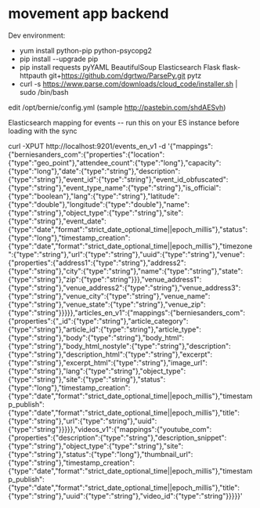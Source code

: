 # movement app backend

Dev environment:

* yum install python-pip python-psycopg2
* pip install --upgrade pip
* pip install requests pyYAML BeautifulSoup Elasticsearch Flask flask-httpauth git+https://github.com/dgrtwo/ParsePy.git pytz
* curl -s https://www.parse.com/downloads/cloud_code/installer.sh | sudo /bin/bash

edit /opt/bernie/config.yml (sample http://pastebin.com/shdAESvh)

Elasticsearch mapping for events -- run this on your ES instance before loading with the sync

curl -XPUT http://localhost:9201/events_en_v1 -d '{"mappings":{"berniesanders_com":{"properties":{"location":{"type":"geo_point"},"attendee_count":{"type":"long"},"capacity":{"type":"long"},"date":{"type":"string"},"description":{"type":"string"},"event_id":{"type":"string"},"event_id_obfuscated":{"type":"string"},"event_type_name":{"type":"string"},"is_official":{"type":"boolean"},"lang":{"type":"string"},"latitude":{"type":"double"},"longitude":{"type":"double"},"name":{"type":"string"},"object_type":{"type":"string"},"site":{"type":"string"},"event_date":{"type":"date","format":"strict_date_optional_time||epoch_millis"},"status":{"type":"long"},"timestamp_creation":{"type":"date","format":"strict_date_optional_time||epoch_millis"},"timezone":{"type":"string"},"url":{"type":"string"},"uuid":{"type":"string"},"venue":{"properties":{"address1":{"type":"string"},"address2":{"type":"string"},"city":{"type":"string"},"name":{"type":"string"},"state":{"type":"string"},"zip":{"type":"string"}}},"venue_address1":{"type":"string"},"venue_address2":{"type":"string"},"venue_address3":{"type":"string"},"venue_city":{"type":"string"},"venue_name":{"type":"string"},"venue_state":{"type":"string"},"venue_zip":{"type":"string"}}}}},"articles_en_v1":{"mappings":{"berniesanders_com":{"properties":{"_id":{"type":"string"},"article_category":{"type":"string"},"article_id":{"type":"string"},"article_type":{"type":"string"},"body":{"type":"string"},"body_html":{"type":"string"},"body_html_nostyle":{"type":"string"},"description":{"type":"string"},"description_html":{"type":"string"},"excerpt":{"type":"string"},"excerpt_html":{"type":"string"},"image_url":{"type":"string"},"lang":{"type":"string"},"object_type":{"type":"string"},"site":{"type":"string"},"status":{"type":"long"},"timestamp_creation":{"type":"date","format":"strict_date_optional_time||epoch_millis"},"timestamp_publish":{"type":"date","format":"strict_date_optional_time||epoch_millis"},"title":{"type":"string"},"url":{"type":"string"},"uuid":{"type":"string"}}}}},"videos_v1":{"mappings":{"youtube_com":{"properties":{"description":{"type":"string"},"description_snippet":{"type":"string"},"object_type":{"type":"string"},"site":{"type":"string"},"status":{"type":"long"},"thumbnail_url":{"type":"string"},"timestamp_creation":{"type":"date","format":"strict_date_optional_time||epoch_millis"},"timestamp_publish":{"type":"date","format":"strict_date_optional_time||epoch_millis"},"title":{"type":"string"},"uuid":{"type":"string"},"video_id":{"type":"string"}}}}}'
